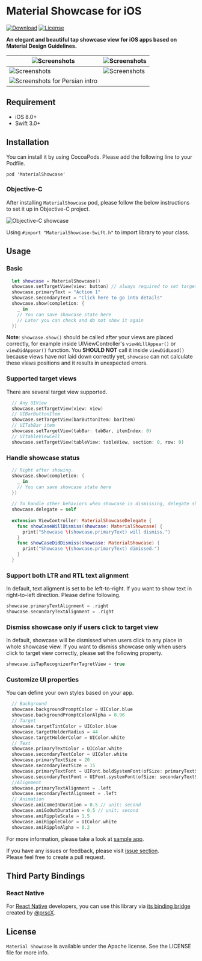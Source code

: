 # Material Showcase for iOS

[![Download](https://img.shields.io/badge/pod-v0.5.0-blue.svg)](https://cocoapods.org/pods/MaterialShowcase)
[![License](https://img.shields.io/badge/license-Apache%202-4EB1BA.svg?style=flat-square)](https://www.apache.org/licenses/LICENSE-2.0.html)  

**An elegant and beautiful tap showcase view for iOS apps based on Material Design Guidelines.**  

| ![Screenshots](https://github.com/aromajoin/material-showcase-ios/blob/master/art/material-showcase.gif) | ![Screenshots](https://github.com/aromajoin/material-showcase-ios/blob/master/art/demo2.png) |
| ---------------------------------------- | ---------------------------------------- |
| ![Screenshots](https://github.com/aromajoin/material-showcase-ios/blob/master/art/demo3.png) | ![Screenshots](https://github.com/aromajoin/material-showcase-ios/blob/master/art/demo4.png) |
| ![Screenshots for Persian intro](https://raw.githubusercontent.com/Husseinhj/material-showcase-ios/feat/support_alignment/art/demo-persian.jpg) |                                          |


## Requirement
* iOS 8.0+
* Swift 3.0+

## Installation
You can install it by using CocoaPods. Please add the following line to your Podfile.   
```
pod 'MaterialShowcase'
```

### Objective-C

After installing `MaterialShowcase` pod, please follow the below instructions to set it up in Objective-C project.

![Objective-C showcase](https://raw.githubusercontent.com/Husseinhj/material-showcase-ios/fix/objc_property/art/ObjectiveCSupportScreenshot.png)

Using `#import "MaterialShowcase-Swift.h"` to import library to your class.

## Usage

### Basic
```swift
  let showcase = MaterialShowcase()
  showcase.setTargetView(view: button) // always required to set targetView
  showcase.primaryText = "Action 1"
  showcase.secondaryText = "Click here to go into details"
  showcase.show(completion: {
    _ in
    // You can save showcase state here
    // Later you can check and do not show it again
  })
```
**Note**: `showcase.show()` should be called after your views are placed correctly, for example inside UIViewController's  `viewWillAppear()` or `viewDidAppear()` function. You **SHOULD NOT** call it inside `viewDidLoad()` because views have not laid down correctly yet, `showcase` can not calculate these views positions and it results in unexpected errors.

### Supported target views
There are several target view supported.  

```swift
  // Any UIView
  showcase.setTargetView(view: view)
  // UIBarButtonItem
  showcase.setTargetView(barButtonItem: barItem)
  // UITabBar item
  showcase.setTargetView(tabBar: tabBar, itemIndex: 0)
  // UItableViewCell
  showcase.setTargetView(tableView: tableView, section: 0, row: 0)
```
### Handle showcase status
```swift
  // Right after showing.
  showcase.show(completion: {
    _ in
    // You can save showcase state here
  })
  
  // To handle other behaviors when showcase is dismissing, delegate should be declared.
  showcase.delegate = self
  
  extension ViewController: MaterialShowcaseDelegate {
    func showCaseWillDismiss(showcase: MaterialShowcase) {
      print("Showcase \(showcase.primaryText) will dismiss.")
    }
    func showCaseDidDismiss(showcase: MaterialShowcase) {
      print("Showcase \(showcase.primaryText) dimissed.")
    }
  }
```
### Support both LTR and RTL text alignment
In default, text aligment is set to be left-to-right. If you want to show text in right-to-left direction. Please define following.
```swift
showcase.primaryTextAlignment = .right
showcase.secondaryTextAlignment = .right
```

### Dismiss showcase only if users click to target view
In default, showcase will be dismissed when users click to any place in whole showcase view.
If you want to dismiss showcase only when users click to target view correctly, please set the following property.
```swift
showcase.isTapRecognizerForTagretView = true
```

### Customize UI properties
You can define your own styles based on your app.
```swift
  // Background
  showcase.backgroundPromptColor = UIColor.blue
  showcase.backgroundPromptColorAlpha = 0.96
  // Target
  showcase.targetTintColor = UIColor.blue
  showcase.targetHolderRadius = 44
  showcase.targetHolderColor = UIColor.white
  // Text
  showcase.primaryTextColor = UIColor.white
  showcase.secondaryTextColor = UIColor.white
  showcase.primaryTextSize = 20
  showcase.secondaryTextSize = 15
  showcase.primaryTextFont = UIFont.boldSystemFont(ofSize: primaryTextSize)
  showcase.secondaryTextFont = UIFont.systemFont(ofSize: secondaryTextSize)
  //Alignment
  showcase.primaryTextAlignment = .left
  showcase.secondaryTextAlignment = .left
  // Animation
  showcase.aniComeInDuration = 0.5 // unit: second
  showcase.aniGoOutDuration = 0.5 // unit: second
  showcase.aniRippleScale = 1.5 
  showcase.aniRippleColor = UIColor.white
  showcase.aniRippleAlpha = 0.2
```

For more information, please take a look at [sample app](/Sample).

If you have any issues or feedback, please visit [issue section](https://github.com/aromajoin/material-showcase-ios/issues).  
Please feel free to create a pull request. 

## Third Party Bindings

### React Native
For [React Native](https://github.com/facebook/react-native) developers, you can use this library via [its binding bridge](https://github.com/prscX/react-native-material-showcase-ios) created by [@prscX](https://github.com/prscX).


## License  

`Material Showcase` is available under the Apache license. See the LICENSE file for more info.
